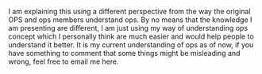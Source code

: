 I am explaining this using a different perspective from the way the original OPS and ops members understand ops. By no means that the knowledge I am presenting are different, I am just using my way of understanding ops concept which I personally think are much easier and would help people to understand it better. It is my current understanding of ops as of now, if you have something to comment that some things might be misleading and wrong, feel free to email me here. 